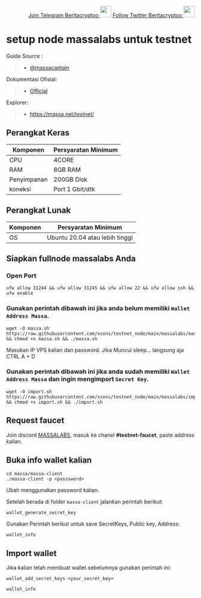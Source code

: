 <p style="font-size:14px" align="right">
<a href="https://t.me/BeritaCryptoo" target="_blank">Join Telegram Beritacryptoo <img src="https://user-images.githubusercontent.com/50621007/183283867-56b4d69f-bc6e-4939-b00a-72aa019d1aea.png" width="30"/></a>
<a href="https://twitter.com/BeritaCryptoo" target="_blank">Follow Twitter Beritacryptoo <img src="https://user-images.githubusercontent.com/108946833/184274157-08210464-fa03-493d-b01c-2420c67a524f.jpg" width="30"/></a>
</p>

# setup node massalabs untuk testnet

Guide Source :
>- [@massacaptain](https://medium.com/@massacaptain/tutorial-praktis-testnet-berinsentif-massa-eps-13-d7d5f19f1462)

Dokumentasi Ofisial:
>- [Official](https://massa.readthedocs.io/en/latest/testnet/install.html)

Explorer:
>- https://massa.net/testnet/
## Perangkat Keras

|  Komponen |  Persyaratan Minimum |
| ------------ | ------------ |
| CPU  | 4CORE |
| RAM | 8GB RAM  |
| Penyimpanan  | 200GB Disk |
| koneksi | Port 1 Gbit/dtk |

## Perangkat Lunak

|Komponen | Persyaratan Minimum |
| ------------ | ------------ |
| OS | Ubuntu 20.04 atau lebih tinggi | 


## Siapkan fullnode massalabs Anda
### Open Port
```
ufw allow 31244 && ufw allow 31245 && ufw allow 22 && ufw allow ssh && ufw enable
```

### Gunakan perintah dibawah ini jika anda belum memiliki `Wallet Address Massa`.
```
wget -O massa.sh https://raw.githubusercontent.com/xsons/testnet_node/main/massalabs/massa.sh && chmod +x massa.sh && ./massa.sh
```
Masukan IP VPS kalian dan password. Jika Muncul sleep... langsung aja CTRL A + D

### Gunakan perintah dibawah ini jika anda sudah memiliki `Wallet Address Massa` dan ingin mengimport `Secret Key`.
```
wget -O import.sh https://raw.githubusercontent.com/xsons/testnet_node/main/massalabs/import.sh && chmod +x import.sh && ./import.sh
```
## Request faucet
Join discord [MASSALABS](https://discord.gg/massa), masuk ke chanel **#testnet-faucet**, paste address kalian.

## Buka info wallet kalian
```
cd massa/massa-client
./massa-client -p <passsword>
```
Ubah <password> menggunakan password kalian.

Setelah berada di folder `massa-client` jalankan perintah berikut:
```
wallet_generate_secret_key
```
Gunakan Perintah berikut untuk save SecretKeys, Public key, Address:
```
wallet_info
```
## Import wallet
Jika kalian telah membuat wallet sebelumnya gunakan perintah ini:
```
wallet_add_secret_keys <your_secret_key>
```
```
wallet_info
```




